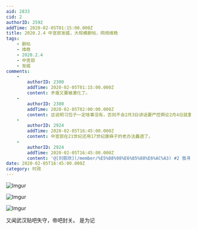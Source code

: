 ```yaml
---
aid: 2833
cid: 2
authorID: 2592
addTime: 2020-02-05T01:15:00.000Z
title: 2020.2.4 中宣部发威，大规模删帖，网络维稳
tags:
    - 删帖
    - 维稳
    - 2020.2.4
    - 中宣部
    - 发威
comments:
    -
        authorID: 2300
        addTime: 2020-02-05T01:15:00.000Z
        content: 矛盾又要被激化了。
    -
        authorID: 2300
        addTime: 2020-02-05T02:00:00.000Z
        content: 这说明习包子一定啥事没有，否则不会2月3日讲话要严控舆论2月4日就重拳出击了。
    -
        authorID: 2924
        addTime: 2020-02-05T16:45:00.000Z
        content: 中宣部在21世纪还用17世纪康麻子的老办法蠢透了。
    -
        authorID: 2924
        addTime: 2020-02-05T16:45:00.000Z
        content: '@[刘慈欣](/member/%E5%88%98%E6%85%88%E6%AC%A3) #2 我寻思这和习主席有啥关系？'
date: 2020-02-05T16:45:00.000Z
category: 时政
---
```


![Imgur](https://i.imgur.com/bJsaFpE.jpg)

![Imgur](https://i.imgur.com/7TAMv4a.jpg)

![Imgur](https://i.imgur.com/2tEMtsm.jpg)

又闻武汉贴吧失守，帝吧封关。 是为记
